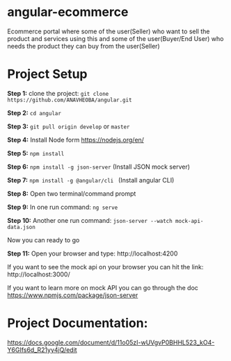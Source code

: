 # angular-ecommerce
Ecommerce portal where some of the user(Seller) who want to sell the product and services using this and some of the user(Buyer/End User) who needs the product they can buy from the user(Seller)

# Project Setup
**Step 1:** clone the project: ``` git clone https://github.com/ANAVHEOBA/angular.git ```

**Step 2:** ``` cd angular ```

 **Step 3:** ``` git pull origin develop ``` or ``` master ``` 

**Step 4:** Install Node form  https://nodejs.org/en/

**Step 5:** ``` npm install ```

**Step 6:** ``` npm install -g json-server ``` (Install JSON mock server)

**Step 7:** ```npm install -g @angular/cli ``` (Install angular CLI)

**Step 8:** Open two terminal/command prompt  

**Step 9:** In one run command:   ``` ng serve ```

**Step 10:** Another one run command:  ``` json-server --watch mock-api-data.json ```


Now you can ready to go 

**Step 11:** Open your browser and type: http://localhost:4200

If you want to see the mock api on your browser you can hit the link: http://localhost:3000/

If you want to learn more on mock API you can go through the doc https://www.npmjs.com/package/json-server

# Project Documentation: 
https://docs.google.com/document/d/11o05zI-wUVgvP0BHHL523_kO4-Y6GIfs6d_R21yy4jQ/edit
